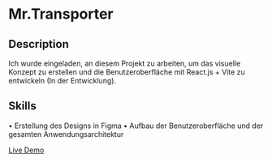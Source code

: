 # Mr.Transporter

## Description

Ich wurde eingeladen, an diesem Projekt zu arbeiten, um das visuelle Konzept zu erstellen und die Benutzeroberfläche mit React.js + Vite zu entwickeln (In der Entwicklung).

## Skills

•	Erstellung des Designs in Figma 
•	Aufbau der Benutzeroberfläche und der gesamten Anwendungsarchitektur

[Live Demo](https://react-mr-transporter.vercel.app/)

